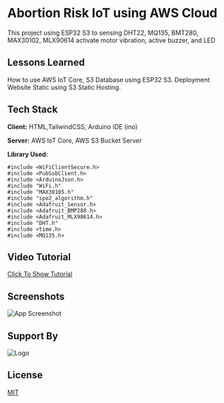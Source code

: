 
# Abortion Risk IoT using AWS Cloud

This project using ESP32 S3 to sensing DHT22, MQ135, BMT280, MAX30102, MLX90614 activate motor vibration, active buzzer, and LED


## Lessons Learned

How to use AWS IoT Core, S3 Database using ESP32 S3. Deployment Website Static using S3 Static Hosting.

## Tech Stack

**Client:** HTML,TailwindCSS, Arduino IDE (ino)

**Server:** AWS IoT Core, AWS S3 Bucket Server

**Library Used:** 
```#include "secret.h"
#include <WiFiClientSecure.h>
#include <PubSubClient.h>
#include <ArduinoJson.h>
#include "WiFi.h"
#include "MAX30105.h"
#include "spo2_algorithm.h"
#include <Adafruit_Sensor.h>
#include <Adafruit_BMP280.h>
#include <Adafruit_MLX90614.h>
#include "DHT.h"
#include <time.h>
#include <MQ135.h>
```


## Video Tutorial

[Click To Show Tutorial](https://www.youtube.com/watch?v=FyplRIMSiEw)
## Screenshots

![App Screenshot](https://kelompok2iot.s3.ap-southeast-1.amazonaws.com/SS_Website.png)


## Support By
![Logo](https://kelompok2iot.s3.ap-southeast-1.amazonaws.com/logo-instrumentasi-biru+(2).png)


## License

[MIT](https://github.com/zakruzz/abortionrisk_iot_awscloud/blob/main/LICENSE)


